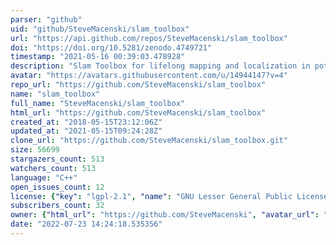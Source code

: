 ```yaml
---
parser: "github"
uid: "github/SteveMacenski/slam_toolbox"
url: "https://api.github.com/repos/SteveMacenski/slam_toolbox"
doi: "https://doi.org/10.5281/zenodo.4749721"
timestamp: "2021-05-16 00:39:03.478928"
description: "Slam Toolbox for lifelong mapping and localization in potentially massive maps with ROS"
avatar: "https://avatars.githubusercontent.com/u/14944147?v=4"
repo_url: "https://github.com/SteveMacenski/slam_toolbox"
name: "slam_toolbox"
full_name: "SteveMacenski/slam_toolbox"
html_url: "https://github.com/SteveMacenski/slam_toolbox"
created_at: "2018-05-15T23:12:06Z"
updated_at: "2021-05-15T09:24:28Z"
clone_url: "https://github.com/SteveMacenski/slam_toolbox.git"
size: 56699
stargazers_count: 513
watchers_count: 513
language: "C++"
open_issues_count: 12
license: {"key": "lgpl-2.1", "name": "GNU Lesser General Public License v2.1", "spdx_id": "LGPL-2.1", "url": "https://api.github.com/licenses/lgpl-2.1", "node_id": "MDc6TGljZW5zZTEx"}
subscribers_count: 32
owner: {"html_url": "https://github.com/SteveMacenski", "avatar_url": "https://avatars.githubusercontent.com/u/14944147?v=4", "login": "SteveMacenski", "type": "User"}
date: "2022-07-23 14:24:18.535356"
---
```

